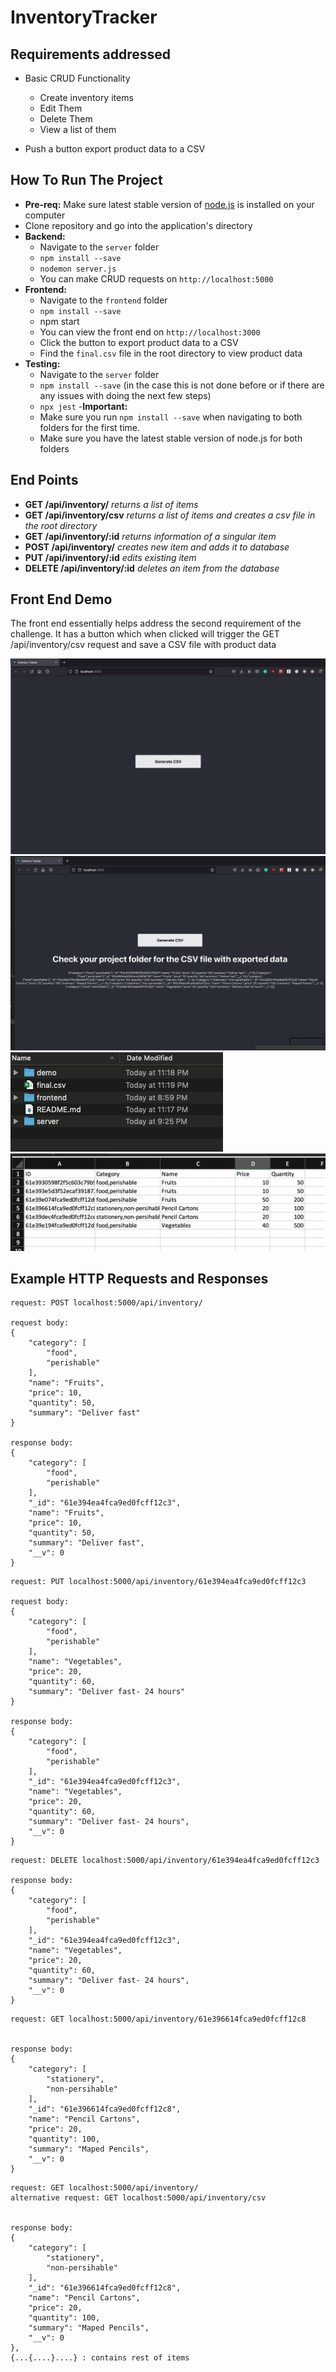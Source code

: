 # InventoryTracker

## Requirements addressed
- Basic CRUD Functionality
    - Create inventory items
    - Edit Them
    - Delete Them
    - View a list of them

- Push a button export product data to a CSV

## How To Run The Project
- **Pre-req:** Make sure latest stable version of [node.js](https://nodejs.org/en/download/) is installed on your computer
- Clone repository and go into the application's directory
- **Backend:**
    - Navigate to the `server` folder
    - `npm install --save`
    - `nodemon server.js`
    - You can make CRUD requests on `http://localhost:5000`
- **Frontend:**
    - Navigate to the `frontend` folder
    - `npm install --save`
    - npm start
    - You can view the front end on `http://localhost:3000`
    - Click the button to export product data to a CSV
    - Find the `final.csv` file in the root directory to view product data
- **Testing:**
    - Navigate to the `server` folder
    - `npm install --save` (in the case this is not done before or if there are any issues with doing the next few steps)
    - `npx jest`
-**Important:** 
    - Make sure you run `npm install --save` when navigating to both folders for the first time. 
    - Make sure you have the latest stable version of node.js for both folders 

## End Points 
- **GET /api/inventory/** *returns a list of items*
- **GET /api/inventory/csv** *returns a list of items and creates a csv file in the root directory*
- **GET /api/inventory/:id** *returns information of a singular item*
- **POST /api/inventory/**  *creates new item and adds it to database*
- **PUT /api/inventory/:id** *edits existing item*
- **DELETE /api/inventory/:id** *deletes an item from the database*

## Front End Demo

The front end essentially helps address the second requirement of the challenge. It has a button which when clicked will trigger the GET /api/inventory/csv request and save a CSV file with product data

![Initial Image showing page](./demo/images/demo1.png)
![After clicking button](./demo/images/demo2.png)
![File Directory](./demo/images/demo3.png)
![CSV File](./demo/images/demo4.png)

## Example HTTP Requests and Responses
```
request: POST localhost:5000/api/inventory/

request body:
{
    "category": [
        "food",
        "perishable"
    ],
    "name": "Fruits",
    "price": 10,
    "quantity": 50,
    "summary": "Deliver fast"
}

response body: 
{
    "category": [
        "food",
        "perishable"
    ],
    "_id": "61e394ea4fca9ed0fcff12c3",
    "name": "Fruits",
    "price": 10,
    "quantity": 50,
    "summary": "Deliver fast",
    "__v": 0
}
```

```
request: PUT localhost:5000/api/inventory/61e394ea4fca9ed0fcff12c3

request body:
{
    "category": [
        "food",
        "perishable"
    ],
    "name": "Vegetables",
    "price": 20,
    "quantity": 60,
    "summary": "Deliver fast- 24 hours"
}

response body: 
{
    "category": [
        "food",
        "perishable"
    ],
    "_id": "61e394ea4fca9ed0fcff12c3",
    "name": "Vegetables",
    "price": 20,
    "quantity": 60,
    "summary": "Deliver fast- 24 hours",
    "__v": 0
}
```

```
request: DELETE localhost:5000/api/inventory/61e394ea4fca9ed0fcff12c3

response body: 
{
    "category": [
        "food",
        "perishable"
    ],
    "_id": "61e394ea4fca9ed0fcff12c3",
    "name": "Vegetables",
    "price": 20,
    "quantity": 60,
    "summary": "Deliver fast- 24 hours",
    "__v": 0
}
```

```
request: GET localhost:5000/api/inventory/61e396614fca9ed0fcff12c8 


response body: 
{
    "category": [
        "stationery",
        "non-persihable"
    ],
    "_id": "61e396614fca9ed0fcff12c8",
    "name": "Pencil Cartons",
    "price": 20,
    "quantity": 100,
    "summary": "Maped Pencils",
    "__v": 0
}
```

```
request: GET localhost:5000/api/inventory/ 
alternative request: GET localhost:5000/api/inventory/csv


response body: 
{
    "category": [
        "stationery",
        "non-persihable"
    ],
    "_id": "61e396614fca9ed0fcff12c8",
    "name": "Pencil Cartons",
    "price": 20,
    "quantity": 100,
    "summary": "Maped Pencils",
    "__v": 0 
},
{...{....}....} : contains rest of items
```

